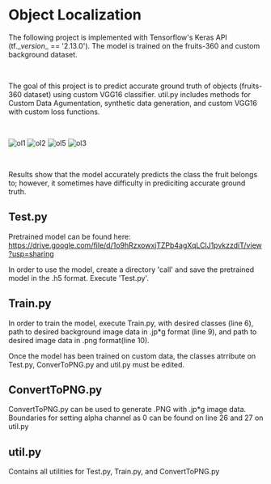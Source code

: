 # Object Localization

The following project is implemented with Tensorflow's Keras API (tf.\__version__ == '2.13.0'). 
The model is trained on the fruits-360 and custom background dataset. 

<br/>

The goal of this project is to predict accurate ground truth of objects (fruits-360 dataset) using custom VGG16 classifier. util.py includes methods for Custom Data Agumentation, synthetic data generation, and custom VGG16 with custom loss functions. 

<br/>

![ol1](https://github.com/user-attachments/assets/366c472d-81af-4e8e-8db8-4604938f17ad)
![ol2](https://github.com/user-attachments/assets/79bad2a8-c274-462c-841d-37f55ceeebd1)
![ol5](https://github.com/user-attachments/assets/bc2ae60f-6037-46ca-bb19-6eda0b813047)
![ol3](https://github.com/user-attachments/assets/d12e74e0-07aa-49ed-bc77-5ed493939d22)

<br/>

Results show that the model accurately predicts the class the fruit belongs to; however, it sometimes have difficulty in prediciting accurate ground truth.

## Test.py

Pretrained model can be found here: https://drive.google.com/file/d/1o9hRzxowxjTZPb4agXqLClJ1pvkzzdiT/view?usp=sharing

In order to use the model, create a directory 'call' and save the pretrained model in the .h5 format. Execute 'Test.py'.


## Train.py
In order to train the model, execute Train.py, with desired classes (line 6), path to desired background image data in .jp*g format (line 9), and path to desired image data in .png format(line 10). 

Once the model has been trained on custom data, the classes atrribute on Test.py, ConverToPNG.py and util.py must be edited. 

## ConvertToPNG.py
ConvertToPNG.py can be used to generate .PNG with .jp*g image data. Boundaries for setting alpha channel as 0 can be found on line 26 and 27 on util.py

## util.py
Contains all utilities for Test.py, Train.py, and ConvertToPNG.py

